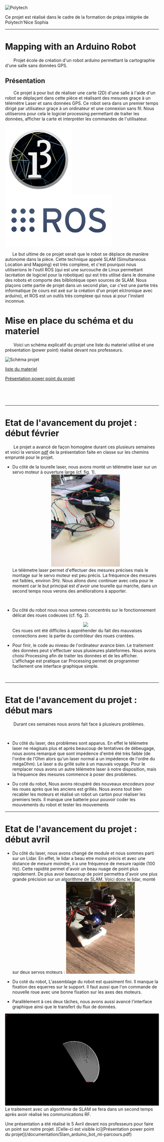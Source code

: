 ![Polytech](http://www.polytechnice.fr/jahia/jsp/jahia/templates/inc/img/polytech_nice-sophia.png)

Ce projet est réalisé dans le cadre de la formation de prépa intégrée de Polytech'Nice Sophia
* * *
# Mapping with an Arduino Robot
&nbsp;&nbsp;&nbsp;&nbsp;&nbsp;&nbsp; Projet école de création d'un robot arduino permettant la cartographie d'une salle sans données GPS.

## Présentation
&nbsp;&nbsp;&nbsp;&nbsp;&nbsp;&nbsp; Ce projet à pour but de réaliser une carte (2D) d'une salle à l'aide d'un robot se déplaçant dans cette pièce et réalisant des mesures graçe à un télémètre Laser et sans données GPS. Ce robot sera dans un premier temps dirigé par utilisateur graçe à un ordinateur et une connexion sans fil. Nous utiliserons pour cela le logiciel processing permettant de traiter les données, afficher la carte et interpréter les commandes de l'utilisateur.

![logo Processing](/documentation/Images/processing3-logo.png) ![logo ROS](/documentation/Images/rosLarge.png)  

&nbsp;&nbsp;&nbsp;&nbsp;&nbsp;&nbsp;Le but ultime de ce projet serait que le robot se déplace de manière autonome dans la pièce. Cette technique appelé SLAM (Simultaneous Location and Mapping) est très complexe, et c'est pourquoi nous utiliserions le l'outil ROS (qui est une surcouche de Linux permettant lacréation de logiciel pour la robotique) qui est très utilisé dans le domaine des robots et comporte des bilbliotèque open sources de SLAM. Nous plaçons cette partie de projet dans un second plan, car c'est une partie très informatique (le cours est axé sur la création d'un projet elctronique avec arduino), et ROS est un outils très complexe qui nous ai pour l'instant inconnue.  

# Mise en place du schéma et du materiel

&nbsp;&nbsp;&nbsp;&nbsp;&nbsp;&nbsp; Voici un schéma explicatif du projet une liste du materiel utilisé et une présentation (power point) réalisé devant nos professeurs.

![Schéma projet](/documentation/Images/Schéma_wifi_lora.jpg)

[liste du materiel](/documentation/liste_du_materiel.md) 

[Présentation power point du projet](/documentation/Slam_arduino_bot_presentation.pdf)

<br/>
<br/>
<br/>


***

# Etat de l'avancement du projet : début février
&nbsp;&nbsp;&nbsp;&nbsp;&nbsp;&nbsp; Le projet a avancé de façon homogène durant ces plusieurs semaines et voici la version <a href="documentation/Slam_arduino_bot_presentation.pdf">pdf</a> de la présentation faite en classe sur les chemins emprunté pour le projet.
<br/>
- Du côté de la tourelle laser, nous avons monté un télémetre laser sur un servo moteur à ouverture large (cf. fig. 1).<div style="text-align:center"><img src="documentation/Images/Tourelle_premiere_version.JPG" height="300"/></div>Le télémetre laser permet d'effectuer des mesures précises mais le montage sur le servo moteur est peu précis. La fréquence des mesures est faibles, environ 3Hz. Nous allons donc continuer avec cela pour le moment car le but principal est d'avoir une tourelle qui marche, dans un second temps nous verons des améliorations à apporter.

<br/>

- Du côté du robot nous nous sommes concentrés sur le fonctionnement délicat des roues codeuses (cf. fig. 2).<div style="text-align:center"><img src="documentation/Images/roue_codeuse_1_.JPG" height="300"/></div>Ces roues ont été difficiles à appréhender du fait des mauvaises connections avec la partie du contrôleur des roues crantées. 

- Pour finir, le code au niveau de l'ordinateur avance bien. Le traitement des données peut s'effectuer sous plusieures plateformes. Nous avons choisi Processing afin de traiter les données et de les afficher. L'affichage est pratique car Processing permet de programmer facilement une interface graphique simple.

<br/>

***

# Etat de l'avancement du projet : début mars
&nbsp;&nbsp;&nbsp;&nbsp;&nbsp;&nbsp; Durant ces semaines nous avons fait face à plusieurs problèmes.

<br/>

- Du côté du laser, des problèmes sont apparus. En effet le télémetre laser ne réagisais plus et après beaucoup de tentatives de débeugage, nous avons remarqué que sont impédence d'entré été très faible (de l'ordre de l'Ohm alors qu'un laser normal a un impédence de l'ordre du mégaOhm). Le laser a du grillé suite à un mauvais voyage. Pour le remplacer nous avons un autre télémetre laser à notre disposition, mais la fréquence des mesures commence à poser des problèmes.

- Du coté du robot,
Nous avons récupéré des nouveaux encodeurs pour les roues après que les anciens est grillés. Nous avons tout bien recabler les moteurs et réalisé un robot un carton pour réaliser les premiers tests. Il manque une batterie pour pouvoir coder les mouvements du robot et tester les mouvements 

***

# Etat de l'avancement du projet : début avril

- Du côté du laser, nous avons changé de module et nous sommes parti sur un Lidar. En effet, le lidar a beau etre moins précis et avec une distance de mesure moindre, il a une fréquence de mesure rapide (100 Hz). Cette rapidité permet d'avoir un beau nuage de point plus rapidement. De plus avoir beaucoup de point permettra d'avoir une plus grande précision sur un algorithme de SLAM. Voici donc le lidar, monté sur deux servos moteurs : <img src="documentation/Images/lidar.jpg" height="300"/>

- Du coté du robot,
L'assemblage du robot est quasiment fini. Il manque la fixation des equerres sur le support. Il faut aussi que l'on commande de nouvelle roue avec une bonne fixation sur les axes des moteurs.

- Parallèlement à ces deux tâches, nous avons aussi avancé l'interface graphique ainsi que le transfert du flux de données.
<img src="documentation/Images/image_simulation_interface.png" height="300"/>
</br>
Le traitement avec un algorithme de SLAM se fera dans un second temps après avoir réalisé les communications RF.

Une présentation a été réalisé le 5 Avril devant nos professeurs pour faire un point sur notre projet. 
[Celle-ci est visible ici](Présentation power point du projet](/documentation/Slam_arduino_bot_mi-parcours.pdf)
